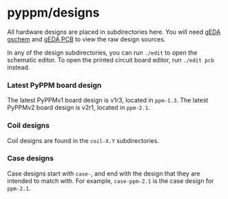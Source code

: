 # pyppm/designs

All hardware designs are placed in subdirectories here. You will need
[gEDA gschem](http://www.geda-project.org/) and
[gEDA PCB](http://pcb.geda-project.org/) to view the raw design sources.

In any of the design subdirectories, you can run `./edit` to open the schematic
editor. To open the printed circuit board editor, run `./edit pcb` instead.

### Latest PyPPM board design

The latest PyPPMv1 board design is v1r3, located in `ppm-1.3`. The latest
PyPPMv2 board design is v2r1, located in `ppm-2.1`.

### Coil designs

Coil designs are found in the `coil-X.Y` subdirectories.

### Case designs

Case designs start with `case-`, and end with the design that they are
intended to match with. For example, `case-ppm-2.1` is the case design
for `ppm-2.1`.
